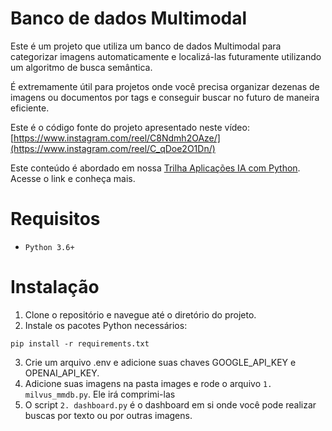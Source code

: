
# Banco de dados Multimodal
Este é um projeto que utiliza um banco de dados Multimodal para categorizar imagens automaticamente e localizá-las futuramente utilizando um algoritmo de busca semântica.

É extremamente útil para projetos onde você precisa organizar dezenas de imagens ou documentos por tags e conseguir buscar no futuro de maneira eficiente.

Este é o código fonte do projeto apresentado neste vídeo:
[https://www.instagram.com/reel/C8Ndmh2OAze/](https://www.instagram.com/reel/C_qDoe2O1Dn/)

Este conteúdo é abordado em nossa [Trilha Aplicações IA com Python](https://asimov.academy/trilha-aplicacoes-ia-com-python/). Acesse o link e conheça mais.


# Requisitos
- `Python 3.6+`

# Instalação
1.	Clone o repositório e navegue até o diretório do projeto.
2.	Instale os pacotes Python necessários:

`pip install -r requirements.txt`

3.	Crie um arquivo .env e adicione suas chaves GOOGLE_API_KEY e OPENAI_API_KEY.
4.  Adicione suas imagens na pasta images e rode o arquivo `1. milvus_mmdb.py`. Ele irá comprimi-las 
5. O script `2. dashboard.py` é o dashboard em si onde você pode realizar buscas por texto ou por outras imagens.

